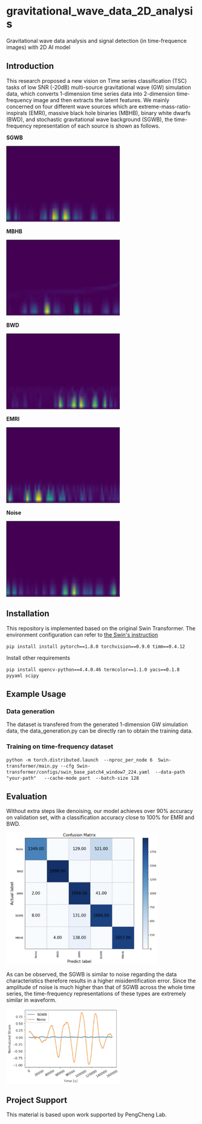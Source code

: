 # gravitational_wave_data_2D_analysis

Gravitational wave data analysis and signal detection (in time-frequence images) with 2D AI model

## Introduction

This research proposed a new vision on Time series classification (TSC) tasks of low SNR (-20dB)  multi-source gravitational wave (GW) simulation data, which converts  1-dimension time series data into 2-dimension time-frequency image and then extracts the latent features. We mainly concerned on four different wave sources which are  extreme-mass-ratio-inspirals (EMRI), massive black hole binaries (MBHB), binary white dwarfs (BWD), and stochastic gravitational wave background (SGWB), the time-frequency representation of each source is shown as follows. 

**SGWB**

<img src="/Images/sgwb.JPEG" width="300" height="200"/><br/>

**MBHB**

<img src="/Images/smbhb.JPEG" width="300" height="200"/><br/>

**BWD**

<img src="/Images/bwd.JPEG" width="300" height="200"/><br/>

**EMRI**

<img src="/Images/emri.JPEG" width="300" height="200"/><br/>

**Noise**

<img src="/Images/noise.JPEG" width="300" height="200"/><br/>

## Installation

This repository is implemented based on the original Swin Transformer. The environment configuration  can refer to [the Swin's instruction](https://github.com/microsoft/Swin-Transformer/blob/main/get_started.md)

```
pip install install pytorch==1.8.0 torchvision==0.9.0 timm==0.4.12
```

Install other requirements

```
pip install opencv-python==4.4.0.46 termcolor==1.1.0 yacs==0.1.8 pyyaml scipy
```

## Example Usage

### Data generation

The dataset is transfered from the generated 1-dimension GW simulation data, the data_generation.py can be directly ran to obtain the training data.

### Training on time-frequency  dataset

```
python -m torch.distributed.launch  --nproc_per_node 6  Swin-transformer/main.py --cfg Swin-transformer/configs/swin_base_patch4_window7_224.yaml  --data-path "your-path"   --cache-mode part  --batch-size 128
```

## Evaluation

Without extra steps like denoising, our model achieves over 90% accuracy on validation set, with a classification accuracy close to 100% for EMRI and BWD.

<img src="/Images/confusion_matrix.png" width="400" height="350" div align=center/><br/>

As can be observed, the SGWB is similar to noise regarding the data characteristics therefore results in a higher misidentification error. Since  the amplitude of noise is much higher than that of SGWB across the whole time series, the time-frequency representations of these types are extremely similar in waveform.

<img src="/Images/signal_compare.jpg" width="300" height="200" div align="center"/><br/>

## Project Support

This material is based upon work supported by PengCheng Lab.


